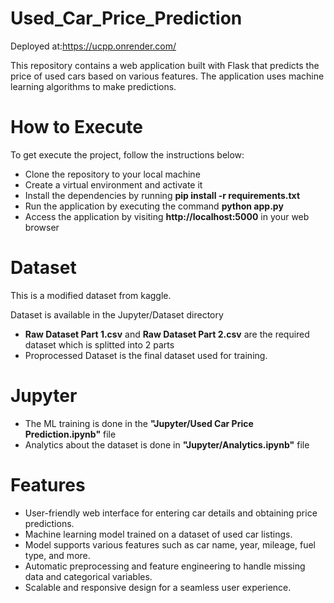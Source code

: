 # Used_Car_Price_Prediction

Deployed at:https://ucpp.onrender.com/

This repository contains a web application built with Flask that predicts the price of used cars based on various features. The application uses machine learning algorithms to make predictions.

# How to Execute

To get execute the project, follow the instructions below:

- Clone the repository to your local machine
- Create a virtual environment and activate it
- Install the dependencies by running **pip install -r requirements.txt**
- Run the application by executing the command **python app.py**
- Access the application by visiting **http://localhost:5000** in your web browser

# Dataset

This is a modified dataset from kaggle.

Dataset is available in the Jupyter/Dataset directory

- **Raw Dataset Part 1.csv** and **Raw Dataset Part 2.csv** are the required dataset which is splitted into 2 parts
- Proprocessed Dataset is the final dataset used for training.

# Jupyter

- The ML training is done in the **"Jupyter/Used Car Price Prediction.ipynb"** file
- Analytics about the dataset is done in **"Jupyter/Analytics.ipynb"** file 

# Features
- User-friendly web interface for entering car details and obtaining price predictions.
- Machine learning model trained on a dataset of used car listings.
- Model supports various features such as car name, year, mileage, fuel type, and more.
- Automatic preprocessing and feature engineering to handle missing data and categorical variables.
- Scalable and responsive design for a seamless user experience.
